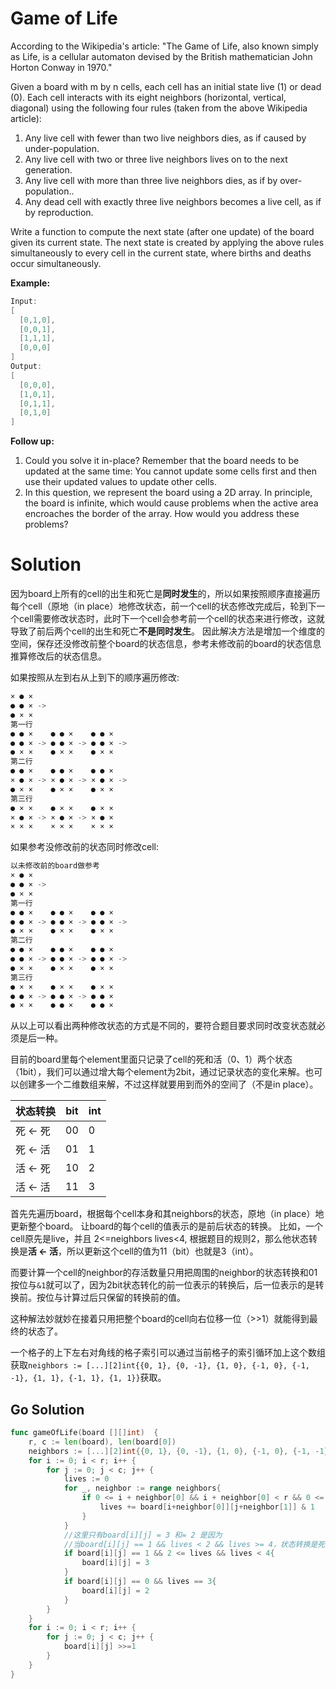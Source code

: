 <!--
 * @Author: Nettor
 * @Date: 2020-06-24 13:43:02
 * @LastEditors: Nettor
 * @LastEditTime: 2020-06-24 20:39:56
 * @Description: file content
--> 

# Game of Life

According to the Wikipedia's article: "The Game of Life, also known simply as Life, is a cellular automaton devised by the British mathematician John Horton Conway in 1970."

Given a board with m by n cells, each cell has an initial state live (1) or dead (0). Each cell interacts with its eight neighbors (horizontal, vertical, diagonal) using the following four rules (taken from the above Wikipedia article):

1. Any live cell with fewer than two live neighbors dies, as if caused by under-population.
2. Any live cell with two or three live neighbors lives on to the next generation.
3. Any live cell with more than three live neighbors dies, as if by over-population..
4. Any dead cell with exactly three live neighbors becomes a live cell, as if by reproduction.

Write a function to compute the next state (after one update) of the board given its current state. The next state is created by applying the above rules simultaneously to every cell in the current state, where births and deaths occur simultaneously.

**Example:**

```go
Input:
[
  [0,1,0],
  [0,0,1],
  [1,1,1],
  [0,0,0]
]
Output:
[
  [0,0,0],
  [1,0,1],
  [0,1,1],
  [0,1,0]
]
```
**Follow up:**

1. Could you solve it in-place? Remember that the board needs to be updated at the same time: You cannot update some cells first and then use their updated values to update other cells.
2. In this question, we represent the board using a 2D array. In principle, the board is infinite, which would cause problems when the active area encroaches the border of the array. How would you address these problems?

# Solution

因为board上所有的cell的出生和死亡是**同时发生**的，所以如果按照顺序直接遍历每个cell（原地（in place）地修改状态，前一个cell的状态修改完成后，轮到下一个cell需要修改状态时，此时下一个cell会参考前一个cell的状态来进行修改，这就导致了前后两个cell的出生和死亡**不是同时发生**。
因此解决方法是增加一个维度的空间，保存还没修改前整个board的状态信息，参考未修改前的board的状态信息推算修改后的状态信息。

如果按照从左到右从上到下的顺序遍历修改:

```go
× ● ×
● ● × ->
● × ×
第一行
● ● ×    ● ● ×    ● ● ×
● ● × -> ● ● × -> ● ● × ->  
● × ×    ● × ×    ● × ×
第二行
● ● ×    ● ● ×    ● ● ×
× ● × -> × ● × -> × ● × ->
● × ×    ● × ×    ● × ×
第三行
● × ×    ● × ×    ● × ×
× ● × -> × ● × -> × ● ×
× × ×    × × ×    × × ×
```

如果参考没修改前的状态同时修改cell:

```go
以未修改前的board做参考
× ● ×
● ● × ->
● × ×
第一行
● ● ×    ● ● ×    ● ● ×
● ● × -> ● ● × -> ● ● × ->  
● × ×    ● × ×    ● × ×
第二行
● ● ×    ● ● ×    ● ● ×
● ● × -> ● ● × -> ● ● × ->
● × ×    ● × ×    ● × ×
第三行
● × ×    ● × ×    ● × ×
● ● × -> ● ● × -> ● ● ×
● × ×    ● ● ×    ● ● ×
```

从以上可以看出两种修改状态的方式是不同的，要符合题目要求同时改变状态就必须是后一种。

目前的board里每个element里面只记录了cell的死和活（0、1）两个状态（1bit），我们可以通过增大每个element为2bit，通过记录状态的变化来解。也可以创建多一个二维数组来解，不过这样就要用到而外的空间了（不是in place）。

| 状态转换 | bit | int |
| -------- | --- | --- |
| 死 <- 死 | 00  | 0   |
| 死 <- 活 | 01  | 1   |
| 活 <- 死 | 10  | 2   |
| 活 <- 活 | 11  | 3   |

首先先遍历board，根据每个cell本身和其neighbors的状态，原地（in place）地更新整个board。
让board的每个cell的值表示的是前后状态的转换。
比如，一个cell原先是live，并且 2<=neighbors lives<4, 根据题目的规则2，那么他状态转换是**活 <- 活**，所以更新这个cell的值为11（bit）也就是3（int）。

而要计算一个cell的neighbor的存活数量只用把周围的neighbor的状态转换和01按位与`&1`就可以了，因为2bit状态转化的前一位表示的转换后，后一位表示的是转换前。按位与计算过后只保留的转换前的值。

这种解法妙就妙在接着只用把整个board的cell向右位移一位（>>1）就能得到最终的状态了。

一个格子的上下左右对角线的格子索引可以通过当前格子的索引循环加上这个数组获取```neighbors := [...][2]int{{0, 1}, {0, -1}, {1, 0}, {-1, 0}, {-1, -1}, {1, 1}, {-1, 1}, {1, 1}}```获取。

## Go Solution

```go
func gameOfLife(board [][]int)  {
    r, c := len(board), len(board[0])
    neighbors := [...][2]int{{0, 1}, {0, -1}, {1, 0}, {-1, 0}, {-1, -1}, {1, 1}, {-1, 1}, {1, -1}}
    for i := 0; i < r; i++ {
        for j := 0; j < c; j++ {
            lives := 0
            for _, neighbor := range neighbors{
                if 0 <= i + neighbor[0] && i + neighbor[0] < r && 0 <= j + neighbor[1] && j+neighbor[1]<c{
                    lives += board[i+neighbor[0]][j+neighbor[1]] & 1
                }
            }
            //这里只有board[i][j] = 3 和= 2 是因为
            //当board[i][j] == 1 && lives < 2 && lives >= 4，状态转换是死 <- 活，对应的值还是1，所以board[i][j]不需要变，同理当board[i][j] == 0 && lives != 3的时候状态转换是死 <- 死，对应的值还是0，board[i][j]不需要变。 
            if board[i][j] == 1 && 2 <= lives && lives < 4{
                board[i][j] = 3
            }
            if board[i][j] == 0 && lives == 3{
                board[i][j] = 2
            }
        }
    }
    for i := 0; i < r; i++ {
        for j := 0; j < c; j++ {
            board[i][j] >>=1
        }
    }  
}
```

